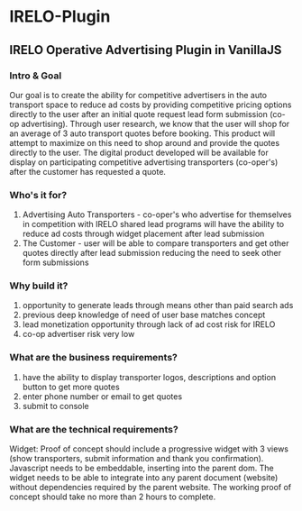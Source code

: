 # IRELO-Plugin

## IRELO Operative Advertising Plugin in VanillaJS

### Intro & Goal
Our goal is to create the ability for competitive advertisers in the auto transport space to reduce ad costs by providing competitive pricing options directly to the user after an initial quote request lead form submission (co-op advertising). Through user research, we know that the user will shop for an average of 3 auto transport quotes before booking. This product will attempt to maximize on this need to shop around and provide the quotes directly to the user. The digital product developed will be available for display on participating competitive advertising transporters (co-oper's) after the customer has requested a quote.

### Who's it for?
1. Advertising Auto Transporters - co-oper's who advertise for themselves in competition with IRELO shared lead programs will have the ability to reduce ad costs through widget placement after lead submission
2. The Customer - user will be able to compare transporters and get other quotes directly after lead submission reducing the need to seek other form submissions

### Why build it?
1. opportunity to generate leads through means other than paid search ads
2. previous deep knowledge of need of user base matches concept
3. lead monetization opportunity through lack of ad cost risk for IRELO
4. co-op advertiser risk very low

### What are the business requirements?
1. have the ability to display transporter logos, descriptions and option button to get more quotes
2. enter phone number or email to get quotes
3. submit to console

### What are the technical requirements?
Widget: Proof of concept should include a progressive widget with 3 views (show transporters, submit information and thank you confirmation). Javascript needs to be embeddable, inserting into the parent dom. The widget needs to be able to integrate into any parent document (website) without dependencies required by the parent website. The working proof of concept should take no more than 2 hours to complete.